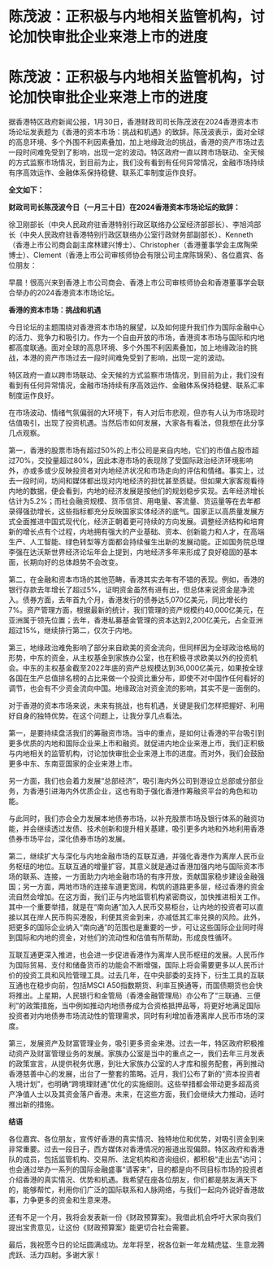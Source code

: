 # 陈茂波：正积极与内地相关监管机构，讨论加快审批企业来港上市的进度

# 陈茂波：正积极与内地相关监管机构，讨论加快审批企业来港上市的进度

据香港特区政府新闻公报，1月30日，香港财政司司长陈茂波在2024香港资本市场论坛发表题为《香港的资本市场：挑战和机遇》的致辞。陈茂波表示，面对全球的高息环境、多个外围不利因素叠加，加上地缘政治的挑战，香港的资产市场过去一段时间难免受到了影响，出现一定的波动。特区政府一直以跨市场联动、全天候的方式监察市场情况，到目前为止，我们没有看到有任何异常情况，金融市场持续有序高效运作、金融体系保持稳健、联系汇率制度运作良好。

**全文如下：**

**财政司司长陈茂波今日（一月三十日）在2024香港资本市场论坛的致辞：**

徐卫刚部长（中央人民政府驻香港特别行政区联络办公室经济部部长）、李旭鸿部长（中央人民政府驻香港特别行政区联络办公室行政财务部副部长）、Kenneth（香港上市公司商会副主席林建兴博士）、Christopher（香港董事学会主席陶荣博士）、Clement（香港上市公司审核师协会有限公司主席陈锦荣）、各位嘉宾、各位朋友：

早晨！很高兴来到香港上市公司商会、香港上市公司审核师协会和香港董事学会联合举办的2024香港资本市场论坛。

**香港的资本市场：挑战和机遇**

今日论坛的主题围绕对香港资本市场的展望，以及如何提升我们作为国际金融中心的活力、竞争力和吸引力。作为一个自由开放的市场，香港资本市场与国际和内地都高度联通。面对全球的高息环境、多个外围不利因素叠加，加上地缘政治的挑战，本港的资产市场过去一段时间难免受到了影响，出现一定的波动。

特区政府一直以跨市场联动、全天候的方式监察市场情况，到目前为止，我们没有看到有任何异常情况，金融市场持续有序高效运作、金融体系保持稳健、联系汇率制度运作良好。

在市场波动、情绪气氛偏弱的大环境下，有人对后市悲观，但亦有人认为市场现时估值吸引，出现了投资机遇。当然后市如何发展，大家各有看法，但我想在此分享几点观察。

第一，香港的股票市场有超过50%的上市公司是来自内地，它们的市值占股市超过70%，交投量超过80%，因此本港市场的表现除了受国际政治经济环境影响外，亦或多或少反映投资者对内地经济状况和市场走向的评估和情绪。事实上，过去一段时间，坊间和媒体都出现对内地经济的担忧甚至质疑。但如果大家客观看待内地的数据，便会看到，内地的经济发展是按他们的规划稳步实现。去年经济增长估计为5.2%；而社会融资规模、货币信贷、用电量、客流量、货运量等在去年都录得强劲增长，这些指标都充分反映国家实体经济的底气。国家正以高质量发展方式全面推进中国式现代化，经济正朝着更可持续的方向发展。调整经济结构和培育新的增长点有个过程，内地拥有强大的产业基础、资本、创新能力和人才，在高端生产、人工智能、绿色转型等方面都会持续催生出新的发展动能。正如国务院总理李强在达沃斯世界经济论坛年会上提到，内地经济多年来形成了良好稳固的基本面，长期向好的总体趋势不会改变。

第二，在金融和资本市场的其他范畴，香港其实去年有不错的表现。例如，香港的银行存款去年增长了超过5%，证明资金虽然有进有出，但总体来说资金是净流入。债券方面，去年首九个月，香港发行的债券达5,070亿美元，同比增长约7%。资产管理方面，根据最新的统计，我们管理的资产规模约40,000亿美元，在亚洲属于领先位置；去年，香港私募基金管理的资本达到2,200亿美元，占全亚洲超过15%，继续排行第二，仅次于内地。

第三，地缘政治难免影响了部分来自欧美的资金流向，但同样因为全球政治格局的形势，中东的资金，从主权基金到家族办公室，也在积极寻求欧美以外的投资机会。中东的主权基金截至2022年底的资产总规模达到36,000亿美元，如果按全球各国在生产总值排名榜的占比来做一个投资比重分布，即使不对中国作任何看好的调节，也会有不少资金流向中国。地缘政治对资金流的影响，其实不是一面倒的。

对于香港的资本市场来说，未来有挑战，也有机遇，关键是我们怎样把握好、利用好自身的独特优势。在这个问题上，让我分享几点看法。

第一，是要持续盘活我们的筹融资市场。当中的重点，是如何让香港的平台吸引到更多优质的内地和国际企业来上市和融资。就促进内地企业来港上市，我们正积极与内地相关的监管机构，讨论加快审批企业来港上市的进度。而对外，我们会鼓励更多中东、东南亚国家的企业来港上市。

另一方面，我们也会着力发展“总部经济”，吸引海内外公司到港设立总部或分部业务，为香港引进海内外优质企业，这也有助于强化香港作筹融资平台的角色和功能。

与此同时，我们亦会全力发展本地债券市场，以补充股票市场及银行体系的融资功能，并会继续透过发债、技术创新和提升相关基建，吸引更多内地和外地利用香港债券市场平台，深化债券市场的发展。

第二，继续扩大与深化与内地金融市场的互联互通，并强化香港作为离岸人民币业务枢纽的地位。互联互通的增量扩容，其意义就是通过香港加强内地与国际资本市场的联系、连接，一方面助力内地金融市场的有序开放，贡献国家稳步建设金融强国；另一方面，两地市场的连接车道更宽阔，构筑的道路更多层，经过香港的资金流自然会增加。在这方面，我们正与内地监管机构紧密商议，加快推进相关工作。其中一个重要举措，就是在“南向通”加入人民币交易柜台，让内地的投资者可以直接以其在岸人民币购买港股，利便其资金到来，亦减低其汇率兑换的风险。此外，把更多的国际企业纳入“南向通”的范围也是重要的一步，可让这些国际企业同时得到国际和内地的资金，对他们的流动性和估值有所帮助，形成良性循环。

互联互通更深入推进，也会进一步促进香港作为离岸人民币枢纽的发展。人民币作为国际贸易、支付和储备货币的功能会不断增强，国际上将会需要更多以人民币计价的投资工具和风险管理工具。过去几年，在中央部委的支持下，衍生工具的互联互通也在稳步向前，包括MSCI
A50指数期货、利率互换通等，而国债期货也会快将推出。上星期，人民银行和金管局（香港金融管理局）亦公布了“三联通、三便利”的政策措施，当中例如推动内地债券成为合资格抵押品等，将更好地满足国际投资者对内地债券市场流动性的管理需求，同时有利增加香港离岸人民币市场的深度。

第三，发展资产及财富管理业务，吸引更多资金来港。过去一年，特区政府积极推动资产及财富管理业务的发展。家族办公室是当中的重点之一，我们去年三月发表的政策宣言，从提供税务优惠，到壮大家族办公室的人才库和服务配套，再到推动香港慈善中心的发展，出台了一整套的策略。近月，我们公布了新的“资本投资者入境计划”，也明确“跨境理财通”优化的实施细则。这些举措都会带动更多超高资产净值人士以及其资金落户香港。未来，在这些方面，我们会继续大力推动，适时推出新的措施。

**结语**

各位嘉宾、各位朋友，宣传好香港的真实情况、独特地位和优势，对吸引资金到来非常重要。过去一段日子，西方媒体对香港情况的报道出现偏颇。特区政府和香港队的成员，包括监管机构、交易所、法定机构和咨询组织，都积极“走出去”访问；也会通过举办一系列的国际金融盛事“请客来”，目的都是向不同目标市场的投资者介绍香港的真实情况、优势和机遇。我希望在座各位朋友，你们都是朋友满天下的，能够帮忙，利用你们广泛的国际联系和人脉网络，与我们一起向外说好香港故事，力争更多的资金和生意来港。

还有不足一个月，我将会发表新一份《财政预算案》。我借此机会呼吁大家向我们提出宝贵意见，让这份《财政预算案》能更切合社会需要。

最后，我祝愿今日的论坛圆满成功。龙年将至，祝各位新一年龙精虎猛、生意龙腾虎跃、活力四射。多谢大家！

